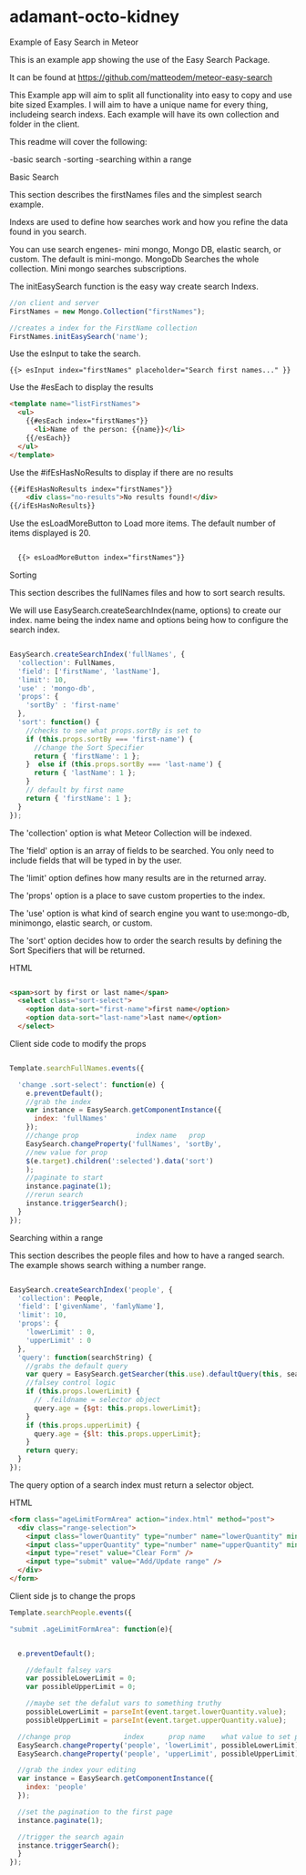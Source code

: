 # adamant-octo-kidney
Example of Easy Search in Meteor

This is an example app showing the use of the Easy Search Package.

It can be found at https://github.com/matteodem/meteor-easy-search

This Example app will aim to split all functionality into easy to copy and use
bite sized Examples. I will aim to have a unique name for every thing, includeing
search indexs. Each example will have its own collection and folder in the client.

This readme will cover the following:


-basic search
-sorting
-searching within a range


Basic Search

This section describes the firstNames files and the simplest search example.

Indexs are used to define how searches work and how you refine the data found
in you search.

You can use search engenes- mini mongo, Mongo DB, elastic search, or custom.
The default is mini-mongo. MongoDb Searches the whole collection.
Mini mongo searches subscriptions.


The initEasySearch function is the easy way create search Indexs.

```javascript
//on client and server
FirstNames = new Mongo.Collection("firstNames");

//creates a index for the FirstName collection
FirstNames.initEasySearch('name');

```

Use the esInput to take the search.

```
{{> esInput index="firstNames" placeholder="Search first names..." }}
```

Use the #esEach to display the results

```html
<template name="listFirstNames">
  <ul>
    {{#esEach index="firstNames"}}
      <li>Name of the person: {{name}}</li>
    {{/esEach}}
  </ul>
</template>

```
Use the #ifEsHasNoResults to display if there are no results

```html
{{#ifEsHasNoResults index="firstNames"}}
    <div class="no-results">No results found!</div>
{{/ifEsHasNoResults}}
```
Use the esLoadMoreButton to Load more items.
The default number of items displayed is 20.

```html

  {{> esLoadMoreButton index="firstNames"}}

```


Sorting

This section describes the fullNames files and how to sort search results.

We will use EasySearch.createSearchIndex(name, options) to create our index.
name being the index name and options being how to configure the search index.

```javascript

EasySearch.createSearchIndex('fullNames', {
  'collection': FullNames,
  'field': ['firstName', 'lastName'],
  'limit': 10,
  'use' : 'mongo-db',
  'props': {
    'sortBy' : 'first-name'
  },
  'sort': function() {
    //checks to see what props.sortBy is set to
    if (this.props.sortBy === 'first-name') {
      //change the Sort Specifier
      return { 'firstName': 1 };
    }  else if (this.props.sortBy === 'last-name') {
      return { 'lastName': 1 };
    }
    // default by first name
    return { 'firstName': 1 };
  }
});

```

The 'collection' option is what Meteor Collection will be indexed.

The 'field' option is an array of fields to be searched. You only need to include
fields that will be typed in by the user.

The 'limit' option defines how many results are in the returned array.

The 'props' option is a place to save custom properties to the index.

The 'use' option is what kind of search engine you want to use:mongo-db,
minimongo, elastic search, or custom.

The 'sort' option decides how to order the search results by defining the
Sort Specifiers that will be returned.

HTML
```html

<span>sort by first or last name</span>
  <select class="sort-select">
    <option data-sort="first-name">first name</option>
    <option data-sort="last-name">last name</option>
  </select>

```

Client side code to modify the props

```javascript

Template.searchFullNames.events({

  'change .sort-select': function(e) {
    e.preventDefault();
    //grab the index
    var instance = EasySearch.getComponentInstance({
      index: 'fullNames'
    });
    //change prop              index name   prop
    EasySearch.changeProperty('fullNames', 'sortBy',
    //new value for prop
    $(e.target).children(':selected').data('sort')
    );
    //paginate to start
    instance.paginate(1);
    //rerun search
    instance.triggerSearch();
  }
});

```


Searching within a range

This section describes the people files and how to have a ranged search.
The example shows search withing a number range.

```javascript

EasySearch.createSearchIndex('people', {
  'collection': People,
  'field': ['givenName', 'famlyName'],
  'limit': 10,
  'props': {
    'lowerLimit' : 0,
    'upperLimit' : 0
  },
  'query': function(searchString) {
    //grabs the default query
    var query = EasySearch.getSearcher(this.use).defaultQuery(this, searchString);
    //falsey control logic
    if (this.props.lowerLimit) {
      // .feildname = selector object
      query.age = {$gt: this.props.lowerLimit};
    }
    if (this.props.upperLimit) {
      query.age = {$lt: this.props.upperLimit};
    }
    return query;
  }
});

```
The query option of a search index must return
a selector object.

HTML
```html
<form class="ageLimitFormArea" action="index.html" method="post">
  <div class="range-selection">
    <input class="lowerQuantity" type="number" name="lowerQuantity" min="1" max="125">
    <input class="upperQuantity" type="number" name="upperQuantity" min="1" max="125">
    <input type="reset" value="Clear Form" />
    <input type="submit" value="Add/Update range" />
  </div>
</form>
```

Client side js to change the props

```javascript
Template.searchPeople.events({

"submit .ageLimitFormArea": function(e){


  e.preventDefault();

    //default falsey vars
    var possibleLowerLimit = 0;
    var possibleUpperLimit = 0;

    //maybe set the defalut vars to something truthy
    possibleLowerLimit = parseInt(event.target.lowerQuantity.value);
    possibleUpperLimit = parseInt(event.target.upperQuantity.value);

  //change prop             index      prop name    what value to set prop to
  EasySearch.changeProperty('people', 'lowerLimit', possibleLowerLimit);
  EasySearch.changeProperty('people', 'upperLimit', possibleUpperLimit);

  //grab the index your editing
  var instance = EasySearch.getComponentInstance({
    index: 'people'
  });

  //set the pagination to the first page
  instance.paginate(1);

  //trigger the search again
  instance.triggerSearch();
  }
});

```
